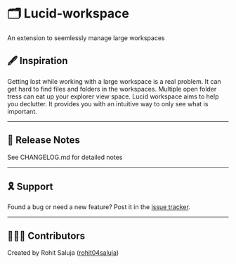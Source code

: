 # 🗂 Lucid-workspace

An extension to seemlessly manage large workspaces

## 🖋 Inspiration

Getting lost while working with a large workspace is a real problem. It can get hard to find files and folders in the workspaces. Multiple open folder tress can eat up your explorer view space.
Lucid workspace aims to help you declutter. It provides you with an intuitive way to only see what is important.

---

## 📝 Release Notes

See CHANGELOG.md for detailed notes

---

## 🎗 Support

Found a bug or need a new feature? Post it in the <a href="https://github.com/rohit04saluja/lucid-workspace/issues">issue tracker</a>.

---

## 👨🏽‍💻 Contributors

Created by Rohit Saluja (<a href="https://github.com/rohit04saluja/">rohit04saluja</a>)
